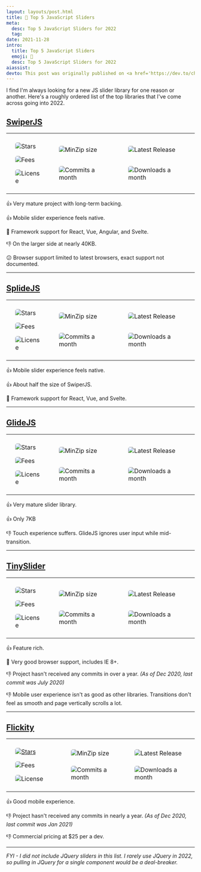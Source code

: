 ```yaml
---
layout: layouts/post.html
title: 🎠 Top 5 JavaScript Sliders
meta:
  desc: Top 5 JavaScript Sliders for 2022
  tag:
date: 2021-11-28
intro:
  title: Top 5 JavaScript Sliders
  emoji: 🎠
  desc: Top 5 JavaScript Sliders for 2022
aiassist:
devto: This post was originally published on <a href='https://dev.to/chris_hayes/top-5-modern-js-sliders-for-2022-1f3k' target='_blank'>dev.to</a>.
---
```


I find I'm always looking for a new JS slider library for one reason or another. Here's a roughly ordered list of the top libraries that I've come across going into 2022.

## [SwiperJS](https://swiperjs.com/)

<style>
  table td {
    border-width: unset;
    border-color: #14162c;
  }
  .not-prose img {
    margin: 0.5em;
    border-radius: 0.3em;
  }
  tr.not-prose {
    display: flex;
  }
  .not-prose td {
    padding: 1em;
    display: inline-flex;
    flex-direction: column;
    justify-content: space-around;
  }
</style>
<table>
<tr class="not-prose">

<td><img alt="Stars" src="https://img.shields.io/github/stars/nolimits4web/swiper?style=for-the-badge"/><img align="left" alt="Fees" src="https://img.shields.io/badge/Fees-FREE-brightgreen?style=for-the-badge"/><img align="left" alt="License" src="https://img.shields.io/github/license/nolimits4web/swiper?style=for-the-badge"/></td>

<td><img alt="MinZip size" src="https://img.shields.io/bundlephobia/minzip/swiper?style=for-the-badge"/><img alt="Commits a month" src="https://img.shields.io/github/commit-activity/m/nolimits4web/swiper?style=for-the-badge"/></td>

<td><img alt="Latest Release" src="https://img.shields.io/github/release-date/nolimits4web/swiper?style=for-the-badge"/><img alt="Downloads a month" src="https://img.shields.io/npm/dm/swiper?label=NPM%20Downloads&style=for-the-badge"/></td>

</tr>
</table>

👍 Very mature project with long-term backing.

👍 Mobile slider experience feels native.

💯 Framework support for React, Vue, Angular, and Svelte.

👎 On the larger side at nearly 40KB.

😕 Browser support limited to latest browsers, exact support not documented.

---

## [SplideJS](https://splidejs.com/)

<table>
<tr class="not-prose">
<td><img alt="Stars" src="https://img.shields.io/github/stars/Splidejs/splide?style=for-the-badge"/><img align="left" alt="Fees" src="https://img.shields.io/badge/Fees-FREE-brightgreen?style=for-the-badge"/><img align="left" alt="License" src="https://img.shields.io/github/license/Splidejs/splide?style=for-the-badge"/></td>

<td><img alt="MinZip size" src="https://img.shields.io/bundlephobia/minzip/@splidejs/splide?style=for-the-badge"/><img alt="Commits a month" src="https://img.shields.io/github/commit-activity/m/Splidejs/splide?style=for-the-badge"/></td>

<td><img alt="Latest Release" src="https://img.shields.io/github/release-date/Splidejs/splide?style=for-the-badge"/><img alt="Downloads a month" src="https://img.shields.io/npm/dm/@splidejs/splide?label=NPM%20Downloads&style=for-the-badge"/></td>

</tr>
</table>

👍 Mobile slider experience feels native.

👍 About half the size of SwiperJS.

💯 Framework support for React, Vue, and Svelte.

---

## [GlideJS](https://glidejs.com/)

<table>
<tr class="not-prose">
<td><img alt="Stars" src="https://img.shields.io/github/stars/glidejs/glide?style=for-the-badge"/><img align="left" alt="Fees" src="https://img.shields.io/badge/Fees-FREE-brightgreen?style=for-the-badge"/><img align="left" alt="License" src="https://img.shields.io/github/license/glidejs/glide?style=for-the-badge"/></td>

<td><img alt="MinZip size" src="https://img.shields.io/bundlephobia/minzip/@glidejs/glide?style=for-the-badge"/><img alt="Commits a month" src="https://img.shields.io/github/commit-activity/m/glidejs/glide?style=for-the-badge"/></td>

<td><img alt="Latest Release" src="https://img.shields.io/github/release-date/glidejs/glide?style=for-the-badge"/><img alt="Downloads a month" src="https://img.shields.io/npm/dm/@glidejs/glide?label=NPM%20Downloads&style=for-the-badge"/></td>

</tr>
</table>

👍 Very mature slider library.

👍 Only 7KB

👎 Touch experience suffers. GlideJS ignores user input while mid-transition.

---

## [TinySlider](https://github.com/ganlanyuan/tiny-slider)

<table>
<tr class="not-prose">
<td><img alt="Stars" src="https://img.shields.io/github/stars/ganlanyuan/tiny-slider?style=for-the-badge"/><img align="left" alt="Fees" src="https://img.shields.io/badge/Fees-FREE-brightgreen?style=for-the-badge"/><img align="left" alt="License" src="https://img.shields.io/github/license/ganlanyuan/tiny-slider?style=for-the-badge"/></td>

<td><img alt="MinZip size" src="https://img.shields.io/bundlephobia/minzip/tiny-slider?style=for-the-badge"/><img alt="Commits a month" src="https://img.shields.io/github/commit-activity/m/ganlanyuan/tiny-slider?style=for-the-badge"/></td>

<td><img alt="Latest Release" src="https://img.shields.io/github/release-date/ganlanyuan/tiny-slider?style=for-the-badge"/><img alt="Downloads a month" src="https://img.shields.io/npm/dm/tiny-slider?label=NPM%20Downloads&style=for-the-badge"/></td>

</tr>
</table>

👍 Feature rich.

💯 Very good browser support, includes IE 8+.

👎 Project hasn't received any commits in over a year. _(As of Dec 2020, last commit was July 2020)_

👎 Mobile user experience isn't as good as other libraries. Transitions don't feel as smooth and page vertically scrolls a lot.

---

## [Flickity](https://flickity.metafizzy.co/)

<table>
<tr class="not-prose">
<td><a href="https://flickity.metafizzy.co#commercial-license"><img alt="Stars" src="https://img.shields.io/github/stars/metafizzy/flickity?style=for-the-badge"/><img align="left" alt="Fees" src="https://img.shields.io/badge/Fees-$25%20per%20dev-red?style=for-the-badge"/></a><img align="left" alt="License" src="https://img.shields.io/badge/License-Multiple-gray?style=for-the-badge"/></td>

<td><img alt="MinZip size" src="https://img.shields.io/bundlephobia/minzip/flickity?style=for-the-badge"/><img alt="Commits a month" src="https://img.shields.io/github/commit-activity/m/metafizzy/flickity?style=for-the-badge"/></td>

<td><img alt="Latest Release" src="https://img.shields.io/github/release-date/metafizzy/flickity?style=for-the-badge"/><img alt="Downloads a month" src="https://img.shields.io/npm/dm/flickity?label=NPM%20Downloads&style=for-the-badge"/></td>

</tr>
</table>

👍 Good mobile experience.

👎 Project hasn't received any commits in nearly a year. _(As of Dec 2020, last commit was Jan 2021)_

👎 Commercial pricing at $25 per a dev.

---

_FYI - I did not include JQuery sliders in this list. I rarely use JQuery in 2022, so pulling in JQuery for a single component would be a deal-breaker._
